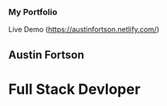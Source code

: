 ### My Portfolio

Live Demo (https://austinfortson.netlify.com/) <br>

## Austin Fortson

# Full Stack Devloper